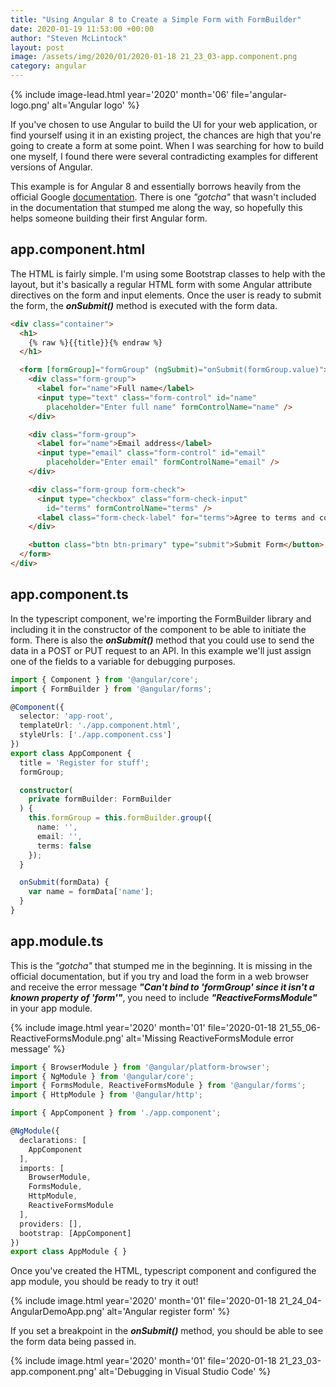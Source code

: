 ```yaml
---
title: "Using Angular 8 to Create a Simple Form with FormBuilder"
date: 2020-01-19 11:53:00 +00:00
author: "Steven McLintock"
layout: post
image: /assets/img/2020/01/2020-01-18 21_23_03-app.component.png
category: angular
---
```


{%
    include image-lead.html
    year='2020'
    month='06'
    file='angular-logo.png'
    alt='Angular logo'
%}

If you've chosen to use Angular to build the UI for your web application, or find yourself using it in an existing project, the chances are high that you're going to create a form at some point. When I was searching for how to build one myself, I found there were several contradicting examples for different versions of Angular.

This example is for Angular 8 and essentially borrows heavily from the official Google [documentation](https://angular.io/start/forms). There is one *"gotcha"* that wasn't included in the documentation that stumped me along the way, so hopefully this helps someone building their first Angular form.

## app.component.html

The HTML is fairly simple. I'm using some Bootstrap classes to help with the layout, but it's basically a regular HTML form with some Angular attribute directives on the form and input elements. Once the user is ready to submit the form, the ***onSubmit()*** method is executed with the form data.

```html
<div class="container">
  <h1>
    {% raw %}{{title}}{% endraw %}
  </h1>

  <form [formGroup]="formGroup" (ngSubmit)="onSubmit(formGroup.value)">
    <div class="form-group">
      <label for="name">Full name</label>
      <input type="text" class="form-control" id="name" 
        placeholder="Enter full name" formControlName="name" />
    </div>

    <div class="form-group">
      <label for="name">Email address</label>
      <input type="email" class="form-control" id="email" 
        placeholder="Enter email" formControlName="email" />
    </div>

    <div class="form-group form-check">
      <input type="checkbox" class="form-check-input" 
        id="terms" formControlName="terms" />
      <label class="form-check-label" for="terms">Agree to terms and conditions?</label>
    </div>

    <button class="btn btn-primary" type="submit">Submit Form</button>
  </form>
</div>
```

## app.component.ts

In the typescript component, we're importing the FormBuilder library and including it in the constructor of the component to be able to initiate the form. There is also the ***onSubmit()*** method that you could use to send the data in a POST or PUT request to an API. In this example we'll just assign one of the fields to a variable for debugging purposes.

```typescript
import { Component } from '@angular/core';
import { FormBuilder } from '@angular/forms';

@Component({
  selector: 'app-root',
  templateUrl: './app.component.html',
  styleUrls: ['./app.component.css']
})
export class AppComponent {
  title = 'Register for stuff';
  formGroup;

  constructor(
    private formBuilder: FormBuilder
  ) {
    this.formGroup = this.formBuilder.group({
      name: '',
      email: '',
      terms: false
    });
  }

  onSubmit(formData) {
    var name = formData['name'];
  }
}
```

## app.module.ts

This is the *"gotcha"* that stumped me in the beginning. It is missing in the official documentation, but if you try and load the form in a web browser and receive the error message ***"Can't bind to 'formGroup' since it isn't a known property of 'form'"***, you need to include ***"ReactiveFormsModule"*** in your app module.

{%
    include image.html
    year='2020'
    month='01'
    file='2020-01-18 21_55_06-ReactiveFormsModule.png'
    alt='Missing ReactiveFormsModule error message'
%}

```typescript
import { BrowserModule } from '@angular/platform-browser';
import { NgModule } from '@angular/core';
import { FormsModule, ReactiveFormsModule } from '@angular/forms';
import { HttpModule } from '@angular/http';

import { AppComponent } from './app.component';

@NgModule({
  declarations: [
    AppComponent
  ],
  imports: [
    BrowserModule,
    FormsModule,
    HttpModule,
    ReactiveFormsModule
  ],
  providers: [],
  bootstrap: [AppComponent]
})
export class AppModule { }
```

Once you've created the HTML, typescript component and configured the app module, you should be ready to try it out!

{%
    include image.html
    year='2020'
    month='01'
    file='2020-01-18 21_24_04-AngularDemoApp.png'
    alt='Angular register form'
%}

If you set a breakpoint in the ***onSubmit()*** method, you should be able to see the form data being passed in.

{%
    include image.html
    year='2020'
    month='01'
    file='2020-01-18 21_23_03-app.component.png'
    alt='Debugging in Visual Studio Code'
%}